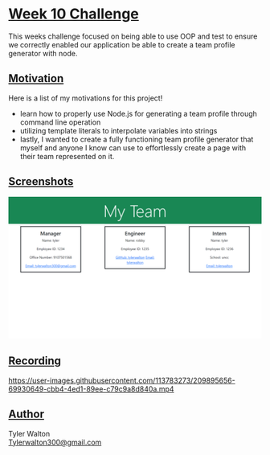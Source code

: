 # <u>**Week 10 Challenge**</u>
This weeks challenge focused on being able to use OOP and test to ensure we correctly enabled our application be able to create a team profile generator with node.

## <u>**Motivation**</u>
Here is a list of my motivations for this project!

- learn how to properly use Node.js for generating a team profile through command line operation
- utilizing template literals to interpolate variables into strings
- lastly, I wanted to create a fully functioning team profile generator that myself and anyone I know can use to effortlessly create a page with their team represented on it.


## <u>**Screenshots**</u>

![alt text](./imgs/127.0.0.1_5500_dist_index.html.png)

## <u>**Recording**</u>

https://user-images.githubusercontent.com/113783273/209895656-69930649-cbb4-4ed1-89ee-c79c9a8d840a.mp4

## <u>**Author**</u>

Tyler Walton <br/>
Tylerwalton300@gmail.com
